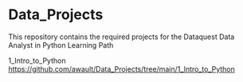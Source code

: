 # Data_Projects

This repository contains the required projects for the Dataquest Data Analyst in Python Learning Path

1_Intro_to_Python
https://github.com/awault/Data_Projects/tree/main/1_Intro_to_Python
